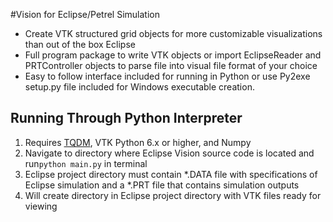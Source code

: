 #Vision for Eclipse/Petrel Simulation
* Create VTK structured grid objects for more customizable visualizations than out of the box Eclipse
* Full program package to write VTK objects or import EclipseReader and PRTController objects to parse file into visual file format of your choice
* Easy to follow interface included for running in Python or use Py2exe setup.py file included for Windows executable creation.


## Running Through Python Interpreter
1. Requires [TQDM](https://github.com/noamraph/tqdm), VTK Python 6.x or higher, and Numpy
2. Navigate to directory where Eclipse Vision source code is located and run```python main.py``` in terminal
3. Eclipse project directory must contain \*.DATA file with specifications of Eclipse simulation and a \*.PRT file that contains simulation outputs
4. Will create directory in Eclipse project directory with VTK files ready for viewing


